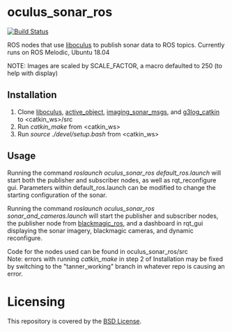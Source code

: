 # oculus_sonar_ros

[![Build Status](https://gitlab.drone.camhd.science/api/badges/apl-ocean-engineering/oculus_sonar_ros/status.svg)](https://gitlab.drone.camhd.science/apl-ocean-engineering/oculus_sonar_ros)

ROS nodes that use [liboculus](https://github.com/apl-ocean-engineering/liboculus) to publish sonar data to ROS topics.
Currently runs on ROS Melodic, Ubuntu 18.04  

NOTE: Images are scaled by SCALE_FACTOR, a macro defaulted to 250 (to help with display)  

## Installation
  1. Clone [liboculus](https://github.com/apl-ocean-engineering/liboculus), [active_object](https://gitlab.com/apl-ocean-engineering/hmi-lsd-slam-transition/active_object), [imaging_sonar_msgs](https://gitlab.com/apl-ocean-engineering/imaging_sonar_msgs), and [g3log_catkin](https://gitlab.com/apl-ocean-engineering/lsd-slam/g3log_catkin) to <catkin_ws>/src
  1. Run *catkin_make* from <catkin_ws>
  1. Run *source ./devel/setup.bash* from <catkin_ws>

## Usage
Running the command *roslaunch oculus_sonar_ros default_ros.launch* will start both the publisher and subscriber nodes, as well as rqt_reconfigure gui.
Parameters within default_ros.launch can be modified to change the starting configuration of the sonar.  

Running the command *roslaunch oculus_sonar_ros sonar_and_cameras.launch* will start the publisher and subscriber nodes, the publisher node from [blackmagic_ros](https://gitlab.com/apl-ocean-engineering/blackmagic_ros), and a dashboard in rqt_gui displaying the sonar imagery, blackmagic cameras, and dynamic reconfigure.  

Code for the nodes used can be found in oculus_sonar_ros/src  
Note: errors with running *catkin_make* in step 2 of Installation may be fixed by switching to the "tanner_working" branch in whatever repo is causing an error.

# Licensing

This repository is covered by the [BSD License](LICENSE.txt).